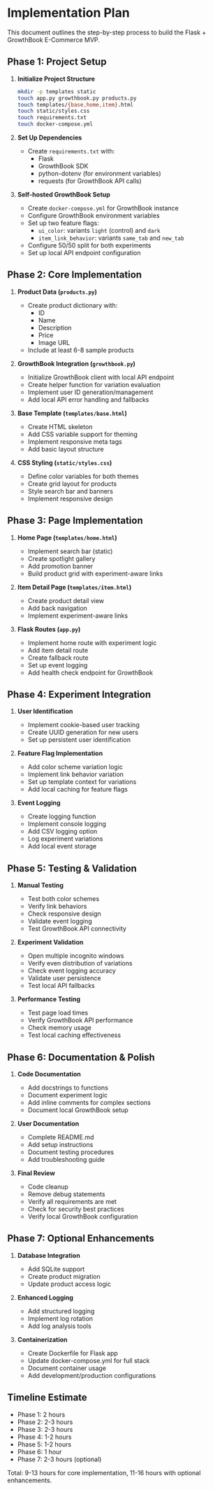 # Implementation Plan

This document outlines the step-by-step process to build the Flask + GrowthBook E-Commerce MVP.

## Phase 1: Project Setup

1. **Initialize Project Structure**
   ```bash
   mkdir -p templates static
   touch app.py growthbook.py products.py
   touch templates/{base,home,item}.html
   touch static/styles.css
   touch requirements.txt
   touch docker-compose.yml
   ```

2. **Set Up Dependencies**
   - Create `requirements.txt` with:
     - Flask
     - GrowthBook SDK
     - python-dotenv (for environment variables)
     - requests (for GrowthBook API calls)

3. **Self-hosted GrowthBook Setup**
   - Create `docker-compose.yml` for GrowthBook instance
   - Configure GrowthBook environment variables
   - Set up two feature flags:
     - `ui_color`: variants `light` (control) and `dark`
     - `item_link_behavior`: variants `same_tab` and `new_tab`
   - Configure 50/50 split for both experiments
   - Set up local API endpoint configuration

## Phase 2: Core Implementation

1. **Product Data (`products.py`)**
   - Create product dictionary with:
     - ID
     - Name
     - Description
     - Price
     - Image URL
   - Include at least 6-8 sample products

2. **GrowthBook Integration (`growthbook.py`)**
   - Initialize GrowthBook client with local API endpoint
   - Create helper function for variation evaluation
   - Implement user ID generation/management
   - Add local API error handling and fallbacks

3. **Base Template (`templates/base.html`)**
   - Create HTML skeleton
   - Add CSS variable support for theming
   - Implement responsive meta tags
   - Add basic layout structure

4. **CSS Styling (`static/styles.css`)**
   - Define color variables for both themes
   - Create grid layout for products
   - Style search bar and banners
   - Implement responsive design

## Phase 3: Page Implementation

1. **Home Page (`templates/home.html`)**
   - Implement search bar (static)
   - Create spotlight gallery
   - Add promotion banner
   - Build product grid with experiment-aware links

2. **Item Detail Page (`templates/item.html`)**
   - Create product detail view
   - Add back navigation
   - Implement experiment-aware links

3. **Flask Routes (`app.py`)**
   - Implement home route with experiment logic
   - Add item detail route
   - Create fallback route
   - Set up event logging
   - Add health check endpoint for GrowthBook

## Phase 4: Experiment Integration

1. **User Identification**
   - Implement cookie-based user tracking
   - Create UUID generation for new users
   - Set up persistent user identification

2. **Feature Flag Implementation**
   - Add color scheme variation logic
   - Implement link behavior variation
   - Set up template context for variations
   - Add local caching for feature flags

3. **Event Logging**
   - Create logging function
   - Implement console logging
   - Add CSV logging option
   - Log experiment variations
   - Add local event storage

## Phase 5: Testing & Validation

1. **Manual Testing**
   - Test both color schemes
   - Verify link behaviors
   - Check responsive design
   - Validate event logging
   - Test GrowthBook API connectivity

2. **Experiment Validation**
   - Open multiple incognito windows
   - Verify even distribution of variations
   - Check event logging accuracy
   - Validate user persistence
   - Test local API fallbacks

3. **Performance Testing**
   - Test page load times
   - Verify GrowthBook API performance
   - Check memory usage
   - Test local caching effectiveness

## Phase 6: Documentation & Polish

1. **Code Documentation**
   - Add docstrings to functions
   - Document experiment logic
   - Add inline comments for complex sections
   - Document local GrowthBook setup

2. **User Documentation**
   - Complete README.md
   - Add setup instructions
   - Document testing procedures
   - Add troubleshooting guide

3. **Final Review**
   - Code cleanup
   - Remove debug statements
   - Verify all requirements are met
   - Check for security best practices
   - Verify local GrowthBook configuration

## Phase 7: Optional Enhancements

1. **Database Integration**
   - Add SQLite support
   - Create product migration
   - Update product access logic

2. **Enhanced Logging**
   - Add structured logging
   - Implement log rotation
   - Add log analysis tools

3. **Containerization**
   - Create Dockerfile for Flask app
   - Update docker-compose.yml for full stack
   - Document container usage
   - Add development/production configurations

## Timeline Estimate

- Phase 1: 2 hours
- Phase 2: 2-3 hours
- Phase 3: 2-3 hours
- Phase 4: 1-2 hours
- Phase 5: 1-2 hours
- Phase 6: 1 hour
- Phase 7: 2-3 hours (optional)

Total: 9-13 hours for core implementation, 11-16 hours with optional enhancements. 